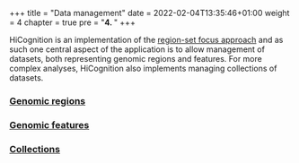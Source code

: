+++
title = "Data management"
date = 2022-02-04T13:35:46+01:00
weight = 4
chapter = true
pre = "<b>4. </b>"
+++

HiCognition is an implementation of the [region-set focus approach](/docs/concept/region_set_focus/) and as such one central aspect of the application is to allow management of datasets, both representing genomic regions and features. For more complex analyses, HiCognition also implements managing collections of datasets.

### [Genomic regions](/docs/data_management/regions/)

### [Genomic features](/docs/data_management/features/)

### [Collections](/docs/data_management/collections/)